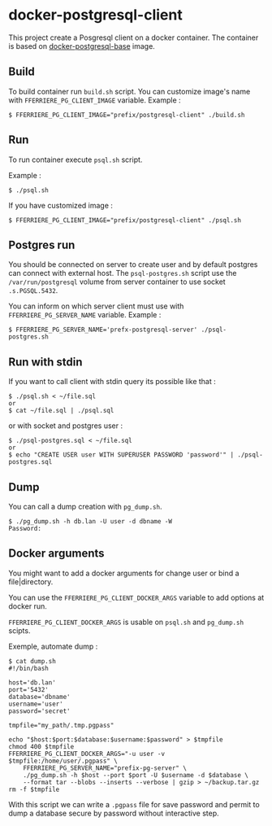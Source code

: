 # docker-postgresql-client

This project create a Posgresql client on a docker container.
The container is based on [docker-postgresql-base](https://github.com/fferriere/docker-postgresql-base) image.

## Build

To build container run `build.sh` script. You can customize image's name with `FFERRIERE_PG_CLIENT_IMAGE` variable. Example :
```
$ FFERRIERE_PG_CLIENT_IMAGE="prefix/postgresql-client" ./build.sh
```

## Run

To run container execute `psql.sh` script.

Example :
```
$ ./psql.sh
```

If you have customized image :
```
$ FFERRIERE_PG_CLIENT_IMAGE="prefix/postgresql-client" ./psql.sh
```

## Postgres run

You should be connected on server to create user and by default postgres can connect with external host.
The `psql-postgres.sh` script use the `/var/run/postgresql` volume from server container to use socket `.s.PGSQL.5432`.

You can inform on which server client must use with `FFERRIERE_PG_SERVER_NAME` variable. Example :
```
$ FFERRIERE_PG_SERVER_NAME='prefx-postgresql-server' ./psql-postgres.sh
```

## Run with stdin

If you want to call client with stdin query its possible like that :
```
$ ./psql.sh < ~/file.sql
or
$ cat ~/file.sql | ./psql.sql
```

or with socket and postgres user :
```
$ ./psql-postgres.sql < ~/file.sql
or
$ echo "CREATE USER user WITH SUPERUSER PASSWORD 'password'" | ./psql-postgres.sql
```

## Dump

You can call a dump creation with `pg_dump.sh`.

```
$ ./pg_dump.sh -h db.lan -U user -d dbname -W
Password:
```

## Docker arguments

You might want to add a docker arguments for change user or bind a file|directory.

You can use the `FFERRIERE_PG_CLIENT_DOCKER_ARGS` variable to add options at docker run.

`FFERRIERE_PG_CLIENT_DOCKER_ARGS` is usable on `psql.sh` and `pg_dump.sh` scipts.

Exemple, automate dump :
```
$ cat dump.sh
#!/bin/bash

host='db.lan'
port='5432'
database='dbname'
username='user'
password='secret'

tmpfile="my_path/.tmp.pgpass"

echo "$host:$port:$database:$username:$password" > $tmpfile
chmod 400 $tmpfile
FFERRIERE_PG_CLIENT_DOCKER_ARGS="-u user -v $tmpfile:/home/user/.pgpass" \
    FFERRIERE_PG_SERVER_NAME="prefix-pg-server" \
    ./pg_dump.sh -h $host --port $port -U $username -d $database \
    --format tar --blobs --inserts --verbose | gzip > ~/backup.tar.gz
rm -f $tmpfile
```

With this script we can write a `.pgpass` file for save password
and permit to dump a database secure by password without interactive step.
